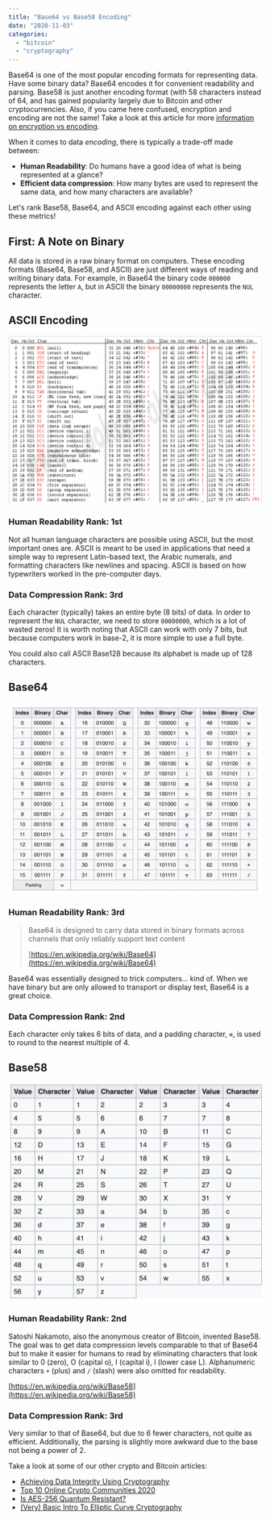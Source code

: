 ```yaml
---
title: "Base64 vs Base58 Encoding"
date: "2020-11-03"
categories: 
  - "bitcoin"
  - "cryptography"
---
```


Base64 is one of the most popular encoding formats for representing data. Have some binary data? Base64 encodes it for convenient readability and parsing. Base58 is just another encoding format (with 58 characters instead of 64, and has gained popularity largely due to Bitcoin and other cryptocurrencies. Also, if you came here confused, encryption and encoding are not the same! Take a look at this article for more [information on encryption vs encoding](https://qvault.io/2019/08/14/stop-with-the-obfuscation-encoding-and-encryption-are-not-the-same/).

When it comes to data _encoding_, there is typically a trade-off made between:

- **Human Readability**: Do humans have a good idea of what is being represented at a glance?
- **Efficient data compression**: How many bytes are used to represent the same data, and how many characters are available?

Let's rank Base58, Base64, and ASCII encoding against each other using these metrics!

## First: A Note on Binary

All data is stored in a raw binary format on computers. These encoding formats (Base64, Base58, and ASCII) are just different ways of reading and writing binary data. For example, in Base64 the binary code `000000` represents the letter `A`, but in ASCII the binary `00000000` represents the `NUL` character.

## ASCII Encoding

![ASCII encoding chart ](images/Screen-Shot-2020-03-02-at-11.32.00-AM-1024x678.png)

### Human Readability Rank: 1st

Not all human language characters are possible using ASCII, but the most important ones are. ASCII is meant to be used in applications that need a simple way to represent Latin-based text, the Arabic numerals, and formatting characters like newlines and spacing. ASCII is based on how typewriters worked in the pre-computer days.

### Data Compression Rank: 3rd

Each character (typically) takes an entire byte (8 bits) of data. In order to represent the `NUL` character, we need to store `00000000`, which is a lot of wasted zeros! It is worth noting that ASCII can work with only 7 bits, but because computers work in base-2, it is more simple to use a full byte.

You could also call ASCII Base128 because its alphabet is made up of 128 characters.

## Base64

![base64 chart](images/Screen-Shot-2020-03-02-at-11.31.40-AM-1024x773.png)

### Human Readability Rank: 3rd

> Base64 is designed to carry data stored in binary formats across channels that only reliably support text content
> 
> [https://en.wikipedia.org/wiki/Base64](https://en.wikipedia.org/wiki/Base64)

Base64 was essentially designed to trick computers... kind of. When we have binary but are only allowed to transport or display text, Base64 is a great choice.

### Data Compression Rank: 2nd

Each character only takes 6 bits of data, and a padding character, **`=`**, is used to round to the nearest multiple of 4.

## Base58

![base58 chart](images/Screen-Shot-2020-03-02-at-11.32.34-AM-1024x877.png)

### Human Readability Rank: 2nd

Satoshi Nakamoto, also the anonymous creator of Bitcoin, invented Base58. The goal was to get data compression levels comparable to that of Base64 but to make it easier for humans to read by eliminating characters that look similar to 0 (zero), O (capital o), I (capital i), l (lower case L). Alphanumeric characters `+` (plus) and `/` (slash) were also omitted for readability.

[https://en.wikipedia.org/wiki/Base58](https://en.wikipedia.org/wiki/Base58)

### Data Compression Rank: 3rd

Very similar to that of Base64, but due to 6 fewer characters, not quite as efficient. Additionally, the parsing is slightly more awkward due to the base not being a power of 2.

Take a look at some of our other crypto and Bitcoin articles:

- [Achieving Data Integrity Using Cryptography](https://qvault.io/2020/05/04/achieving-data-integrity-using-cryptography/)
- [Top 10 Online Crypto Communities 2020](https://qvault.io/2020/01/08/top-10-online-crypto-communities-2020/)
- [Is AES-256 Quantum Resistant?](https://qvault.io/2019/07/09/is-aes-256-quantum-resistant/)
- [(Very) Basic Intro To Elliptic Curve Cryptography](https://qvault.io/2019/12/31/very-basic-intro-to-elliptic-curve-cryptography/)
